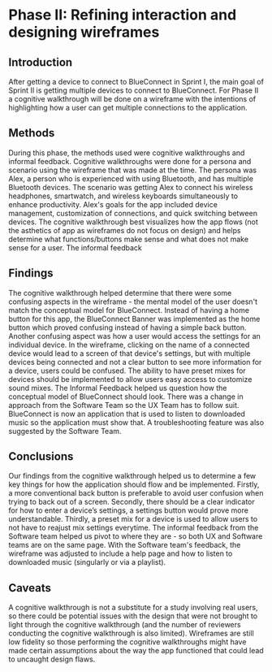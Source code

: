# Phase II: Refining interaction and designing wireframes

## Introduction

After getting a device to connect to BlueConnect in Sprint I, the main goal of Sprint II is getting multiple devices to connect to BlueConnect. For Phase II a cognitive walkthrough will be done on a wireframe with the intentions of highlighting how a user can get multiple connections to the application.

## Methods

During this phase, the methods used were cognitive walkthroughs and informal feedback. Cognitive walkthroughs were done for a persona and scenario using the wireframe that was made at the time. The persona was Alex, a person who is experienced with using Bluetooth, and has multiple Bluetooth devices. The scenario was getting Alex to connect his wireless headphones, smartwatch, and wireless keyboards simultaneously to enhance productivity. Alex's goals for the app included device management, customization of connections, and quick switching between devices. The cognitive walkthrough best visualizes how the app flows (not the asthetics of app as wireframes do not focus on design) and helps determine what functions/buttons make sense and what does not make sense for a user. The informal feedback

## Findings

The cognitive walkthrough helped determine that there were some confusing aspects in the wireframe - the mental model of the user doesn't match the conceptual model for BlueConnect. Instead of having a home button for this app, the BlueConnect Banner was implemented as the home button which proved confusing instead of having a simple back button. Another confusing aspect was how a user would access the settings for an individual device. In the wireframe, clicking on the name of a connected device would lead to a screen of that device's settings, but with multiple devices being connected and not a clear button to see more information for a device, users could be confused. The ability to have preset mixes for devices should be implemented to allow users easy access to customize sound mixes. The Informal Feedback helped us question how the conceptual model of BlueConnect should look. There was a change in approach from the Software Team so the UX Team has to follow suit. BlueConnect is now an application that is used to listen to downloaded music so the application must show that. A troubleshooting feature was also suggested by the Software Team.

## Conclusions

Our findings from the cognitive walkthrough helped us to determine a few key things for how the application should flow and be implemented.  Firstly, a more conventional back button is preferable to avoid user confusion when trying to back out of a screen.  Secondly, there should be a clear indicator for how to enter a device’s settings, a settings button would prove more understandable. Thirdly, a preset mix for a device is used to allow users to not have to reajust mix settings everytime. The informal feedback from the Software team helped us pivot to where they are - so both UX and Software teams are on the same page. With the Software team's feedback, the wireframe was adjusted to include a help page and how to listen to downloaded music (singularly or via a playlist).

## Caveats

A cognitive walkthrough is not a substitute for a study involving real users, so there could be potential issues with the design that were not brought to light through the cognitive walkthrough (and the number of reviewers conducting the cognitive walkthrough is also limited). Wireframes are still low fidelity so those performing the cognitive walkthroughs might have made certain assumptions about the way the app functioned that could lead to uncaught design flaws. 

